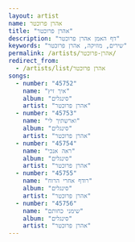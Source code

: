 ```yaml
---
layout: artist
name: אהרן פרוכטר
title: "אהרן פרוכטר"
description: "דף האמן אהרן פרוכטר"
keywords: "שירים, מוזיקה, אהרן פרוכטר"
permalink: /artists/אהרן-פרוכטר/
redirect_from:
  - /artists/list/אהרן פרוכטר
songs:
  - number: "45752"
    name: "איך זיץ"
    album: "סינגלים"
    artist: "אהרן פרוכטר"
  - number: "45753"
    name: "וארשתיך לי"
    album: "סינגלים"
    artist: "אהרן פרוכטר"
  - number: "45754"
    name: "ראה אנכי"
    album: "סינגלים"
    artist: "אהרן פרוכטר"
  - number: "45755"
    name: "רודף אחרי הרוח"
    album: "סינגלים"
    artist: "אהרן פרוכטר"
  - number: "45756"
    name: "שימני כחותם"
    album: "סינגלים"
    artist: "אהרן פרוכטר"
---
```

